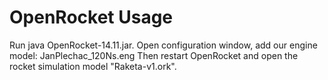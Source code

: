 # OpenRocket Usage

Run java OpenRocket-14.11.jar. Open configuration window, add our engine model:  JanPlechac_120Ns.eng Then restart OpenRocket and open the rocket simulation model "Raketa-v1.ork". 
